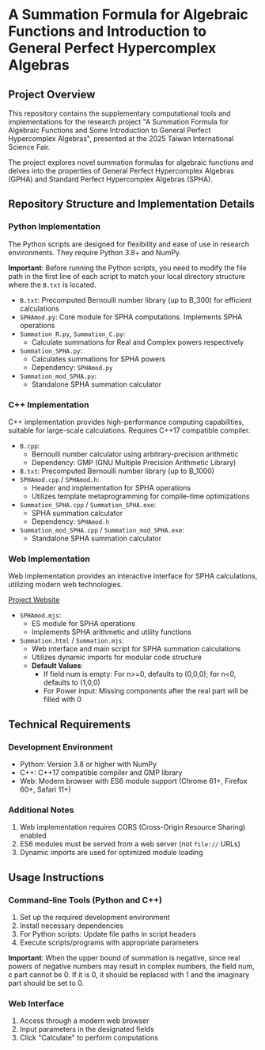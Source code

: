 # A Summation Formula for Algebraic Functions and Introduction to General Perfect Hypercomplex Algebras

## Project Overview

This repository contains the supplementary computational tools and implementations for the research project "A Summation Formula for Algebraic Functions and Some Introduction to General Perfect Hypercomplex Algebras", presented at the 2025 Taiwan International Science Fair.

The project explores novel summation formulas for algebraic functions and delves into the properties of General Perfect Hypercomplex Algebras (GPHA) and Standard Perfect Hypercomplex Algebras (SPHA).

## Repository Structure and Implementation Details

### Python Implementation

The Python scripts are designed for flexibility and ease of use in research environments. They require Python 3.8+ and NumPy.

**Important**: Before running the Python scripts, you need to modify the file path in the first line of each script to match your local directory structure where the `B.txt` is located.

- `B.txt`: Precomputed Bernoulli number library (up to B_300) for efficient calculations
- `SPHAmod.py`: Core module for SPHA computations. Implements SPHA operations
- `Summation_R.py`, `Summation_C.py`:
  - Calculate summations for Real and Complex powers respectively
- `Summation_SPHA.py`:
  - Calculates summations for SPHA powers
  - Dependency: `SPHAmod.py`
- `Summation_mod_SPHA.py`:
  - Standalone SPHA summation calculator

### C++ Implementation

C++ implementation provides high-performance computing capabilities, suitable for large-scale calculations. Requires C++17 compatible compiler.

- `B.cpp`:
  - Bernoulli number calculator using arbitrary-precision arithmetic
  - Dependency: GMP (GNU Multiple Precision Arithmetic Library)
- `B.txt`: Precomputed Bernoulli number library (up to B_1000)
- `SPHAmod.cpp` / `SPHAmod.h`:
  - Header and implementation for SPHA operations
  - Utilizes template metaprogramming for compile-time optimizations
- `Summation_SPHA.cpp` / `Summation_SPHA.exe`:
  - SPHA summation calculator
  - Dependency: `SPHAmod.h`
- `Summation_mod_SPHA.cpp` / `Summation_mod_SPHA.exe`:
  - Standalone SPHA summation calculator

### Web Implementation

Web implementation provides an interactive interface for SPHA calculations, utilizing modern web technologies.

[Project Website](https://william0506.github.io/Summation/HTML/Summation.html)

- `SPHAmod.mjs`: 
  - ES module for SPHA operations
  - Implements SPHA arithmetic and utility functions
- `Summation.html` / `Summation.mjs`:
  - Web interface and main script for SPHA summation calculations
  - Utilizes dynamic imports for modular code structure
  - **Default Values**:
    - If field num is empty: For n>=0, defaults to (0,0,0); for n<0, defaults to (1,0,0)
    - For Power input: Missing components after the real part will be filled with 0

## Technical Requirements

### Development Environment
- Python: Version 3.8 or higher with NumPy
- C++: C++17 compatible compiler and GMP library
- Web: Modern browser with ES6 module support (Chrome 61+, Firefox 60+, Safari 11+)

### Additional Notes
1. Web implementation requires CORS (Cross-Origin Resource Sharing) enabled
2. ES6 modules must be served from a web server (not `file://` URLs)
3. Dynamic imports are used for optimized module loading

## Usage Instructions

### Command-line Tools (Python and C++)
1. Set up the required development environment
2. Install necessary dependencies
3. For Python scripts: Update file paths in script headers
4. Execute scripts/programs with appropriate parameters

**Important**:
When the upper bound of summation is negative, since real powers of negative numbers may result in complex numbers, the field num, c part cannot be 0. If it is 0, it should be replaced with 1 and the imaginary part should be set to 0.

### Web Interface
1. Access through a modern web browser
2. Input parameters in the designated fields
3. Click "Calculate" to perform computations
